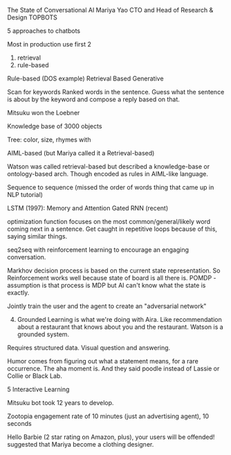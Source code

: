 The State of Conversational AI
Mariya Yao
CTO and Head of Research & Design
TOPBOTS

5 approaches to chatbots

Most in production use first 2

1. retrieval
2. rule-based

Rule-based (DOS example)
Retrieval Based
Generative

Scan for keywords
Ranked words in the sentence. Guess what the sentence is about by the keyword and compose a reply based on that.

Mitsuku won the Loebner

Knowledge base of 3000 objects

Tree: color, size, rhymes with

AIML-based (but Mariya called it a Retrieval-based)

Watson was called retrieval-based but described a knowledge-base or ontology-based arch.
Though encoded as rules in AIML-like language.

Sequence to sequence (missed the order of words thing that came up in NLP tutorial)

LSTM (1997): Memory and Attention
Gated RNN (recent)

optimization function focuses on the most common/general/likely word coming next in a sentence.  Get caught in repetitive loops because of this, saying similar things.


seq2seq with reinforcement learning to encourage an engaging conversation.

Markhov decision process is based on the current state representation. So Reinforcement works well because state of board is all there is. POMDP - assumption is that process is MDP but AI can't know what the state is exactly.

Jointly train the user and the agent to create an "adversarial network"


4. Grounded Learning is what we're doing with Aira. Like recommendation about a restaurant that knows about you and the restaurant. Watson is a grounded system.

Requires structured data. Visual question and answering.

Humor comes from figuring out what a statement means, for a rare occurrence. The aha moment is. And they said poodle instead of Lassie or Collie or Black Lab.

5 Interactive Learning

Mitsuku bot took 12 years to develop.

Zootopia engagement rate of 10 minutes (just an advertising agent), 10 seconds

Hello Barbie (2 star rating on Amazon, plus), your users will be offended! suggested that Mariya become a clothing designer. 
